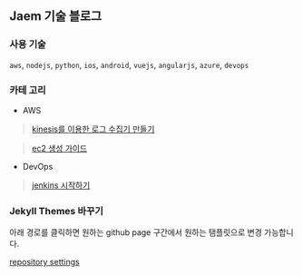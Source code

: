 ## Jaem 기술 블로그

### 사용 기술

`aws`, `nodejs`, `python`, `ios`, `android`, `vuejs`, `angularjs`, `azure`, `devops`
	
### 카테 고리

- AWS
 
 > [kinesis를 이용한 로그 수집기 만들기](https://jaemtech.github.io/aws/kinesis) 
 
 > [ec2 생성 가이드](https://jaemtech.github.io/aws/ec2)

- DevOps

 > [jenkins 시작하기](https://jaemtech.github.io/jenkins/jenkins)

### Jekyll Themes 바꾸기

아래 경로를 클릭하면 원하는 github page 구간에서 원하는 탬플릿으로 변경 가능합니다. 

[repository settings](https://github.com/JaemTech/jaemtech/settings)
